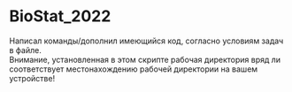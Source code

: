 # BioStat_2022
Написал команды/дополнил имеющийся код, согласно условиям задач в файле.  
Внимание, установленная в этом скрипте рабочая директория вряд ли соответствует местонахождению рабочей директории на вашем устройстве!
